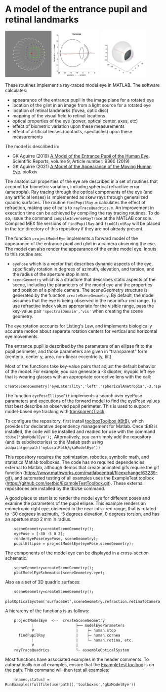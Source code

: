 # A model of the entrance pupil and retinal landmarks

<p float="left">
  <img src="img/renderEyePose.png" height="150" />
  <img src="img/modelEyeSchematic.png" height="150" />
  <img src="img/opticalSystem3D.png" height="150" /> 
</p>


These routines implement a ray-traced model eye in MATLAB. The software calculates:
- appearance of the entrance pupil in the image plane for a rotated eye
- location of the glint in an image from a light source for a rotated eye
- location of retinal landmarks (fovea, optic disc)
- mapping of the visual field to retinal locations
- optical properties of the eye (power, optical center, axes, etc)
- effect of biometric variation upon these measurements
- effect of artificial lenses (contacts, spectacles) upon these measurements

The model is described in:

 * GK Aguirre (2019) [A Model of the Entrance Pupil of the Human Eye](https://www.nature.com/articles/s41598-019-45827-3). Scientific Reports, volume 9, Article number: 9360 (2019) 
 * GK Aguirre (2021) [A Model of the Appearance of the Moving Human Eye](https://www.biorxiv.org/content/10.1101/2021.02.02.429411v1). bioRxiv 
 
The anatomical properties of the eye are described in a set of routines that account for biometric variation, includng spherical refractive error (ametropia). Ray tracing through the optical components of the eye (and any artificial lenses) is implemented as skew rays through generalized quadric surfaces. The routine `findPupilRay.m` calculates the effect of refraction, making use of calls to `rayTraceQuadrics.m`. An improvement in execution time can be achieved by compiling the ray tracing routines. To do so, issue the command `compileInverseRayTrace` at the MATLAB console. Compiled MEX file versions of `findPupilRay` and `findGlintRay` will be placed in the `bin` directory of this repository if they are not already present.

The function `projectModelEye` implements a forward model of the appearance of the entrance pupil and glint in a camera observing the eye. The model can also render the appearance of the entire model eye. Inputs to this routine are:
 * `eyePose` which is a vector that describes dynamic aspects of the eye, specifically rotation in degrees of azimuth, elevation, and torsion, and the radius of the aperture stop in mm.
 * `sceneGeometry` which is a structure that describes static aspects of the scene, including the parameters of the model eye and the properties and position of a pinhole camera. The sceneGeometry structure is generated by the function `createSceneGeometry`. By default, the model assumes that the eye is being observed in the near infra-red range. To use refractive index values appropriate for the visible range, pass the key-value pair `'spectralDomain','vis'` when creating the scene geometry.
 
The eye rotation accounts for Listing's Law, and implements biologically accurate motion about separate rotation centers for vertical and horizontal eye movements.

The entrance pupil is described by the parameters of an ellipse fit to the pupil perimeter, and those parameters are given in "transparent" form (center x, center y, area, non-linear eccentricity, tilt).

Most of the functions take key-value pairs that adjust the default behavior of the model. For example, you can generate a -3 diopter, myopic left eye that is wearing glasses with an appropriate corrective lens with the call:
```
createSceneGeometry('eyeLaterality','left','sphericalAmetropia',-3,'spectacleLens',-3).
```

The function `eyePoseEllipseFit` implements a search over eyePose parameters and executions of the forward model to find the eyePose values that best describe an observed pupil perimeter. This is used to support model-based eye tracking with [transparentTrack](https://github.com/gkaguirrelab/transparentTrack)

To configure the repository, first install [toolboxToolbox (tBtB)](https://github.com/ToolboxHub/ToolboxToolbox), which provides for declarative dependency management for Matlab. Once tBtB is installed, the code will be installed and readied for use with the command `tbUse('gkaModelEye');`. Alternatively, you can simply add the repository (and its subdirectories) to the Matlab path using `addpath(genpath('myLocalPath/gkaModelEye'))`

This repository requires the optimization, robotics, symbolic math, and statistics Matlab toolboxes. The code has no required dependencies external to Matlab, although demos that create animated gifs require the gif function (https://www.mathworks.com/matlabcentral/fileexchange/63239-gif), and automated testing of all examples uses the ExampleTest toolbox (https://github.com/isetbio/ExampleTestToolbox.git). These external repositories are installed by the tbUse command.

A good place to start is to render the model eye for different poses and examine the parameters of the pupil ellipse. This example renders an emmetropic right eye, observed in the near infra-red range, that is rotated to -30 degrees in azimuth, -5 degrees elevation, 0 degrees torsion, and has an aperture stop 2 mm in radius.
```
    sceneGeometry=createSceneGeometry();
    eyePose = [-30 -5 0 2];
    renderEyePose(eyePose, sceneGeometry);
    pupilEllipse = projectModelEye(eyePose,sceneGeometry);
```

The components of the model eye can be displayed in a cross-section schematic:
```
    sceneGeometry=createSceneGeometry();
    plotModelEyeSchematic(sceneGeometry.eye);
```

Also as a set of 3D quadric surfaces:
```
    sceneGeometry=createSceneGeometry();
    plotOpticalSystem('surfaceSet',sceneGeometry.refraction.retinaToCamera,'addLighting',true);
```


A hierarchy of the functions is as follows:
```
    projectModelEye  <--  createSceneGeometry
            |                   ├── modelEyeParameters
            V                   |    ├─ human.stop
      findPupilRay              |    ├─ human.cornea
            |                   |    └─ human.retina, etc.
            V                   |    
    rayTraceQuadrics            └─ assembleOpticalSystem
```

Most functions have associated examples in the header comments. To automatically run all examples, ensure that the [ExampleTest toolbox](https://github.com/isetbio/ExampleTestToolbox.git) is on the path. This command will then test all examples:
```
	[names,status] = RunExamples(fullfile(userpath(),'toolboxes','gkaModelEye'))
```


